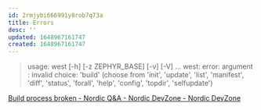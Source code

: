 ```yaml
---
id: 2rmjybi666991y8rob7q73a
title: Errors
desc: ''
updated: 1648967161747
created: 1648967161747
---
```


> usage: west [-h] [-z ZEPHYR_BASE] [-v] [-V] <command> ...
> west: error: argument <command>: invalid choice: 'build' (choose from 'init', 'update', 'list', 'manifest', 'diff', 'status', 'forall', 'help', 'config', 'topdir', 'selfupdate')

[Build process broken - Nordic Q&amp;A - Nordic DevZone - Nordic DevZone](https://devzone.nordicsemi.com/f/nordic-q-a/81353/build-process-broken)